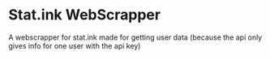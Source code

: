 # Stat.ink WebScrapper
 A webscrapper for stat.ink made for getting user data (because the api only gives info for one user with the api key)
